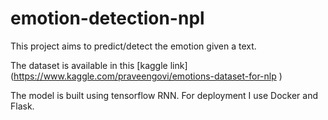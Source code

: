 # emotion-detection-npl

This project aims to predict/detect the emotion given a text.

The dataset is available in this [kaggle link] (https://www.kaggle.com/praveengovi/emotions-dataset-for-nlp
)


The model is built using tensorflow RNN. For deployment I use Docker and Flask.

